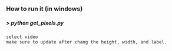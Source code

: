 ### How to run it (in windows)
##### > python get_pixels.py
    select video
    make sure to update after chang the height, width, and label.
